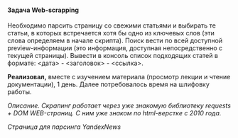 #### Задача Web-scrapping

Необходимо парсить страницу со свежими статьями и выбирать те статьи, в которых встречается хотя бы одно из ключевых слов (эти слова определяем в начале скрипта). Поиск вести по всей доступной preview-информации (это информация, доступная непосредственно с текущей страницы). Вывести в консоль список подходящих статей в формате: <дата> - <заголовок> - <ссылка>.

**Реализовал,**  вместе с изучением материала (просмотр лекции и чтение документации), 1 день. Далее потребовалось 
время на шлифовку работы.

_Описание._
_Скрапинг работает через уже знакомую библиотеку requests + DOM WEB-страниц. С ним уже знаком по html-верстке с 2010 года._

_Страница для парсинга YandexNews_

 
